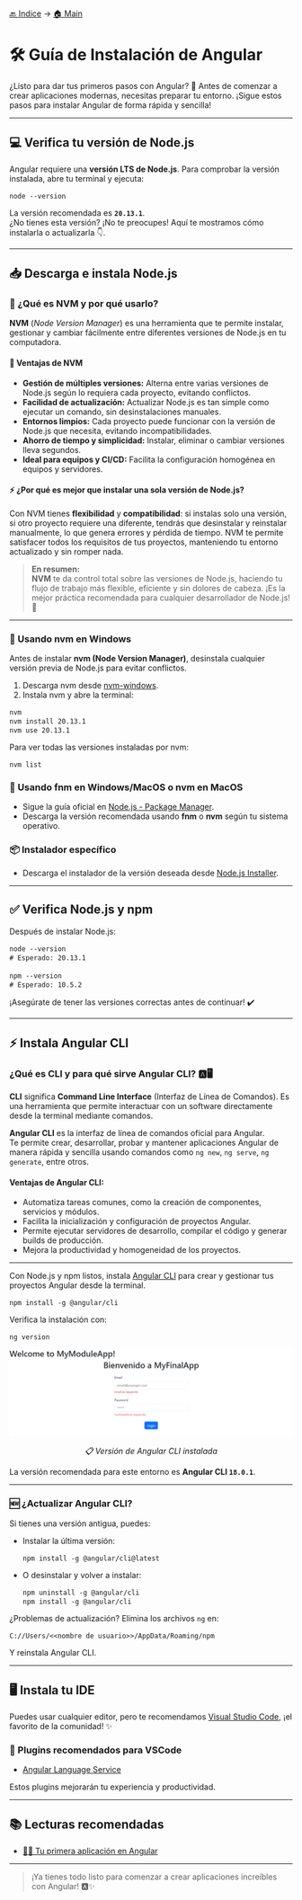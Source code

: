 [🔙 Indice](https://github.com/IngSoft-DA2/DA2-Tecnologia/tree/angular?tab=readme-ov-file#indice) → [🏠 Main](https://github.com/IngSoft-DA2/DA2-Tecnologia/tree/main?tab=readme-ov-file#da2-tecnologia--dise%C3%B1o-de-aplicaciones-2)

# 🛠️ Guía de Instalación de Angular

¿Listo para dar tus primeros pasos con Angular? 🚀 Antes de comenzar a crear aplicaciones modernas, necesitas preparar tu entorno. ¡Sigue estos pasos para instalar Angular de forma rápida y sencilla!

---

## 💻 Verifica tu versión de Node.js

Angular requiere una **versión LTS de Node.js**. Para comprobar la versión instalada, abre tu terminal y ejecuta:

```CMD
node --version
```
La versión recomendada es **`20.13.1`**.  
¿No tienes esta versión? ¡No te preocupes! Aquí te mostramos cómo instalarla o actualizarla 👇.

---

## 📥 Descarga e instala Node.js

### 🤔 ¿Qué es NVM y por qué usarlo?

**NVM** (*Node Version Manager*) es una herramienta que te permite instalar, gestionar y cambiar fácilmente entre diferentes versiones de Node.js en tu computadora.

#### 🚀 Ventajas de NVM

- **Gestión de múltiples versiones:** Alterna entre varias versiones de Node.js según lo requiera cada proyecto, evitando conflictos.
- **Facilidad de actualización:** Actualizar Node.js es tan simple como ejecutar un comando, sin desinstalaciones manuales.
- **Entornos limpios:** Cada proyecto puede funcionar con la versión de Node.js que necesita, evitando incompatibilidades.
- **Ahorro de tiempo y simplicidad:** Instalar, eliminar o cambiar versiones lleva segundos.
- **Ideal para equipos y CI/CD:** Facilita la configuración homogénea en equipos y servidores.

#### ⚡ ¿Por qué es mejor que instalar una sola versión de Node.js?

Con NVM tienes **flexibilidad** y **compatibilidad**: si instalas solo una versión, si otro proyecto requiere una diferente, tendrás que desinstalar y reinstalar manualmente, lo que genera errores y pérdida de tiempo. NVM te permite satisfacer todos los requisitos de tus proyectos, manteniendo tu entorno actualizado y sin romper nada.

> **En resumen:**  
**NVM** te da control total sobre las versiones de Node.js, haciendo tu flujo de trabajo más flexible, eficiente y sin dolores de cabeza. ¡Es la mejor práctica recomendada para cualquier desarrollador de Node.js! 💯

---

### 🔄 Usando nvm en Windows

Antes de instalar **nvm (Node Version Manager)**, desinstala cualquier versión previa de Node.js para evitar conflictos.

1. Descarga nvm desde [nvm-windows](https://github.com/coreybutler/nvm-windows?tab=readme-ov-file).
2. Instala nvm y abre la terminal:

```CMD
nvm
nvm install 20.13.1
nvm use 20.13.1
```

Para ver todas las versiones instaladas por nvm:

```CMD
nvm list
```

### 🍏 Usando fnm en Windows/MacOS o nvm en MacOS

- Sigue la guía oficial en [Node.js - Package Manager](https://nodejs.org/en/download/package-manager).
- Descarga la versión recomendada usando **fnm** o **nvm** según tu sistema operativo.

### 📦 Instalador específico

- Descarga el instalador de la versión deseada desde [Node.js Installer](https://nodejs.org/en/download/prebuilt-installer).

---

## ✅ Verifica Node.js y npm

Después de instalar Node.js:

```CMD
node --version
# Esperado: 20.13.1

npm --version
# Esperado: 10.5.2
```

¡Asegúrate de tener las versiones correctas antes de continuar! ✔️

---

## ⚡ Instala Angular CLI

### ¿Qué es CLI y para qué sirve Angular CLI? 🅰️🖥️

**CLI** significa **Command Line Interface** (Interfaz de Línea de Comandos). Es una herramienta que permite interactuar con un software directamente desde la terminal mediante comandos.

**Angular CLI** es la interfaz de línea de comandos oficial para Angular.  
Te permite crear, desarrollar, probar y mantener aplicaciones Angular de manera rápida y sencilla usando comandos como `ng new`, `ng serve`, `ng generate`, entre otros.

#### Ventajas de Angular CLI:
- Automatiza tareas comunes, como la creación de componentes, servicios y módulos.
- Facilita la inicialización y configuración de proyectos Angular.
- Permite ejecutar servidores de desarrollo, compilar el código y generar builds de producción.
- Mejora la productividad y homogeneidad de los proyectos.

---

Con Node.js y npm listos, instala [Angular CLI](https://v17.angular.io/cli) para crear y gestionar tus proyectos Angular desde la terminal.

```CMD
npm install -g @angular/cli
```

Verifica la instalación con:

```CMD
ng version
```

<p align="center">
<img src="./images/image-13.png"/>
</p>
<p align="center"><em>📋 Versión de Angular CLI instalada</em></p>

La versión recomendada para este entorno es **Angular CLI `18.0.1`**.

---

### 🆕 ¿Actualizar Angular CLI?

Si tienes una versión antigua, puedes:

- Instalar la última versión:

  ```CMD
  npm install -g @angular/cli@latest
  ```

- O desinstalar y volver a instalar:

  ```CMD
  npm uninstall -g @angular/cli
  npm install -g @angular/cli
  ```

¿Problemas de actualización? Elimina los archivos `ng` en:

```
C://Users/<<nombre de usuario>>/AppData/Roaming/npm
```
Y reinstala Angular CLI.

---

## 🖥️ Instala tu IDE

Puedes usar cualquier editor, pero te recomendamos [Visual Studio Code](https://code.visualstudio.com/), ¡el favorito de la comunidad! ✨

### 🔌 Plugins recomendados para VSCode

- [Angular Language Service](https://marketplace.visualstudio.com/items?itemName=Angular.ng-template)

Estos plugins mejorarán tu experiencia y productividad.

---

## 📚 Lecturas recomendadas

- [👩‍💻 Tu primera aplicación en Angular](https://v17.angular.io/tutorial/first-app)

---

> ¡Ya tienes todo listo para comenzar a crear aplicaciones increíbles con Angular! 🅰️✨
